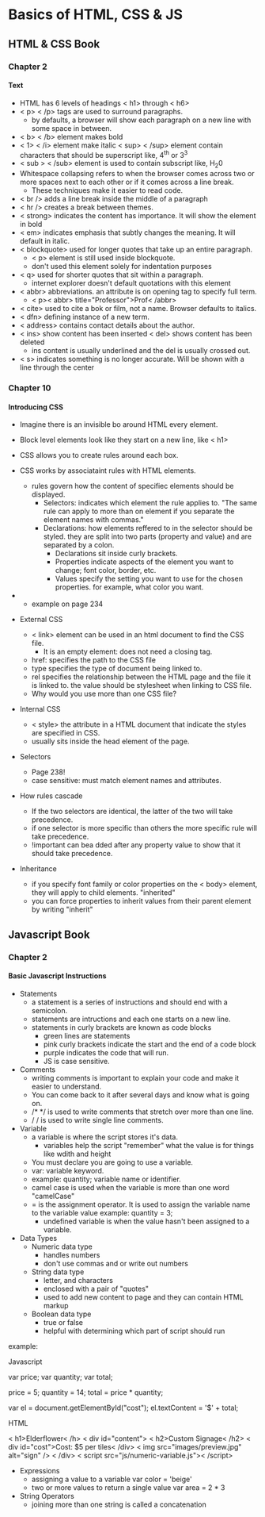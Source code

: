 # Basics of HTML, CSS & JS

## HTML & CSS Book

### Chapter 2

#### Text

- HTML has 6 levels of headings < h1> through < h6>
- < p> < /p> tags are used to surround paragraphs.
  - by defaults, a browser will show each paragraph on a new line with some space in between. 
- < b> < /b> element makes bold
- < 1> < /i> element make italic
< sup> < /sup> element contain characters that should be superscript like, 4<sup>th</sup> or 3<sup>3</sup>
- < sub > < /sub> element is used to contain subscript like, H<sub>2</sub>0
- Whitespace collapsing refers to when the browser comes across two or more spaces next to each other or if it comes across a line break.
  - These techniques make it easier to read code.
- < br /> adds a line break inside the middle of a paragraph
- < hr /> creates a break between themes.
- < strong> indicates the content has importance. It will show the element in bold
- < em> indicates emphasis that subtly changes the meaning. It will default in italic.
- < blockquote> used for longer quotes that take up an entire paragraph.
  - < p> element is still used inside blockquote.
  - don't used this element solely for indentation purposes
- < q> used for shorter quotes that sit within a paragraph.
  - internet explorer doesn't default quotations with this element
- < abbr> abbreviations. an attribute is on opening tag to specify full term.
  - < p>< abbr> title="Professor">Prof< /abbr>
- < cite> used to cite a bok or film, not a name. Browser defaults to italics.
- < dfn> defining instance of a new term.
- < address> contains contact details about the author.
- < ins> show content has been inserted
  < del> shows content has been deleted
  - ins content is usually underlined and the del is usually crossed out.
- < s> indicates something is no longer accurate. Will be shown with a line through the center

### Chapter 10

#### Introducing CSS

- Imagine there is an invisible bo around HTML every element.
- Block level elements look like they start on a new line, like < h1>
- CSS allows you to create rules around each box.
- CSS works by associataint rules with HTML elements.
  - rules govern how the content of specifiec elements should be displayed.
    - Selectors: indicates which element the rule applies to. "The same rule can apply to more than on element if you separate the element names with commas."
    - Declarations: how elements reffered to in the selector should be styled. they are split into two parts (property and value) and are separated by a colon.
      - Declarations sit inside curly brackets.
      - Properties indicate aspects of the element you want to change; font color, border, etc.
      - Values specify the setting you want to use for the chosen properties. for example, what color you want.
- * example on page 234

- External CSS
  - < link> element can be used in an html document to find the CSS file.
    - It is an empty element: does not need a closing tag.
  - href: specifies the path to the CSS file
  - type specifies the type of document being linked to.
  - rel specifies the relationship between the HTML page and the file it is linked to. the value should be stylesheet when linking to CSS file.
  - Why would you use more than one CSS file?
- Internal CSS
  - < style> the attribute in a HTML document that indicate the styles are specified in CSS.
  - usually sits inside the head element of the page.
- Selectors
  - Page 238!
  - case sensitive: must match element names and attributes.
- How rules cascade
  - If the two selectors are identical, the latter of the two will take precedence.
  - if one selector is more specific than others the more specific rule will take precedence.
  - !important can bea dded after any property value to show that it should take precedence.
- Inheritance
  - if you specify font family or color properties on the < body> element, they will apply to child elements. "inherited"
  - you can force properties to inherit values from their parent element by writing "inherit"

## Javascript Book

### Chapter 2

#### Basic Javascript Instructions

- Statements
  - a statement is a series of instructions and should end with a semicolon.
  - statements are intructions and each one starts on a new line.
  - statements in curly brackets are known as code blocks
    - green lines are statements
    - pink curly brackets indicate the start and the end of a code block
    - purple indicates the code that will run.
    - JS is case sensitive.
- Comments
  - writing comments is important to explain your code and make it easier to understand.
  - You can come back to it after several days and know what is going on.
  - /* */ is used to write comments that stretch over more than one line.
  - / / is used to write single line comments.
- Variable
  - a variable is where the script stores it's data.
    - variables help the script "remember" what the value is for things like wdith and height
  - You must declare you are going to use a variable.
  - var: variable keyword.
  - example: quantity; variable name or identifier.
  - camel case is used when the variable is more than one word "camelCase"
  - = is the assignment operator. It is used to assign the variable name to the variable value 
  example: quantity = 3;
    - undefined variable is when the value hasn't been assigned to a variable.
- Data Types
  - Numeric data type
    - handles numbers
    - don't use commas and or write out numbers
  - String data type
    - letter, and characters
    - enclosed with a pair of "quotes"
    - used to add new content to page and they can contain HTML markup
  - Boolean data type
    - true or false
    - helpful with determining which part of script should run

example:

Javascript

var price;
var quantity;
var total;

price = 5;
quantity = 14;
total = price * quantity;

var el = document.getElementById("cost");
el.textContent = '$' + total;

HTML

< h1>Elderflower< /h>
< div id="content">
   < h2>Custom Signage< /h2>
   < div id="cost">Cost: $5 per tiles< /div>
   < img src="images/preview.jpg" alt="sign" />
< /div>
< script src="js/numeric-variable.js">< /script>

- Expressions 
  - assigning a value to a variable var color = 'beige'
  - two or more values to return a single value var area = 2 * 3
- String Operators
  - joining more than one string is called a concatenation
